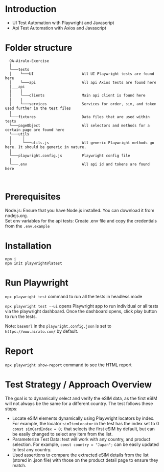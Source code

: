 # Introduction
- UI Test Automation with Playwright and Javascript
- Api Test Automation with Axios and Javascript

# Folder structure

```
  QA-Airalo-Exercise
  |                     
  └───tests                        
  │    └───UI                      All UI Playwright tests are found here
  │    └───api                     All api Axios tests are found here
  |___api                          
  |    |
  │    └───clients                 Main api client is found here
  |    |
  │    └───services                Services for order, sim, and token used further in the test files 
  |
  └───fixtures                     Data files that are used within tests
  └───pageObject                   All selectors and methods for a certain page are found here                 
  └───utils
  │     │
  │     └───utils.js               All generic Playwright methods go here. It should be generic in nature.
  │                      
  └───playwright.config.js         Playwright config file
  |
  └───.env                         All api id and tokens are found here

  
```

# Prerequisites

Node.js: Ensure that you have Node.js installed. You can download it from nodejs.org.<br>
Set env variables for the api tests: Create .env file and copy the credentials from the `.env.example`<br> 


# Installation

`npm i`<br>
`npm init playwright@latest`

# Run Playwright

`npx playwright test` command to run all the tests in headless mode

`npx playwright test --ui` opens Playwright app to run individual or all tests via the playwright dashboard. Once the dashboard opens, click play button to run the tests.

Note: `baseUrl` in the `playwright.config.json` is set to `https://www.airalo.com/` by default. 

# Report

`npx playwright show-report` command to see the HTML report

# Test Strategy / Approach Overview

The goal is to dynamically select and verify the eSIM data, as the first eSIM will not always be the same for a different country. The test follows these steps:

- Locate eSIM elements dynamically using Playwright locators by index. For example, the locator `simItemLocator` in the test has the index set to 0 `const simCardIndex = 0;` that selects the first eSIM by default, but can be easily changed to select any item from the list.
- Parameterize Test Data: test will work with any country, and product selection. For example, `const country = "Japan";` can be easily updated to test any country.
- Used assertions to compare the extracted eSIM details from the list (stored in .json file) with those on the product detail page to ensure they match.
